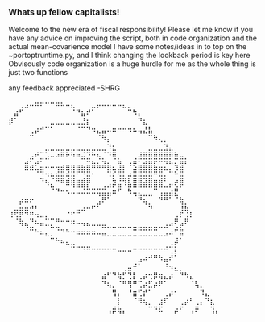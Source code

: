 ### Whats up fellow capitalists! ###
Welcome to the new era of fiscal responsibility!
Please let me know if you have any advice on improving the script, both in code organization and the actual mean-covarience model
I have some notes/ideas in to top on the ~portoptruntime.py, and I think changing the lookback period is key here
Obvisously code organization is a huge hurdle for me as the whole thing is just two functions

any feedback appreciated
-SHRG


⠀⠀⢀⣠⠤⠶⠖⠒⠒⠶⠦⠤⣄⠀⠀⠀⣀⡤⠤⠤⠤⠤⣄⡀⠀⠀⠀⠀⠀⠀⠀⠀⠀⠀⠀⠀⠀⠀⠀⠀⠀
⠀⣴⠋⠀⠀⠀⠀⠀⠀⠀⠀⠀⠈⠙⣦⠞⠁⠀⠀⠀⠀⠀⠀⠉⠳⡄⠀⠀⠀⠀⠀⠀⠀⠀⠀⠀⠀⠀⠀⠀⠀
⡾⠁⠀⠀⠀⠀⠀⠀⣀⣀⣀⣀⣀⣀⣘⡆⠀⠀⠀⠀⠀⠀⠀⠀⠀⠙⣆⠀⠀⠀⠀⠀⠀⠀⠀⠀⠀⠀⠀⠀⠀
⠀⠀⠀⠀⢀⡴⠚⠉⠁⠀⠀⠀⠀⠈⠉⠙⠲⣄⣤⠤⠶⠒⠒⠲⠦⢤⣜⣧⠀⠀⠀⠀⠀⠀⠀⠀⠀⠀⠀⠀⠀
⠀⠀⠀⠀⠉⠀⠀⠀⠀⠀⠀⠀⠀⠀⠀⠀⠀⠈⠳⡄⠀⠀⠀⠀⠀⠀⠀⠉⠳⢄⡀⠀⠀⠀⠀⠀⠀⠀⠀⠀⠀
⠀⠀⠀⠀⠀⠀⠀⣀⣀⣀⣀⣀⣀⣀⣀⣀⣀⣀⣀⠹⣆⠀⠀⠀⠀⠀⠀⣀⣀⣀⣹⣄⠀⠀⠀⠀⠀⠀⠀⠀⠀
⠀⠀⠀⠀⣠⠞⣉⣡⠤⠴⠿⠗⠳⠶⣬⣙⠓⢦⡈⠙⢿⡀⠀⠀⢀⣼⣿⣿⣿⣿⣿⡿⣷⣤⡀⠀⠀⠀⠀⠀⠀
⠀⠀⠀⣾⣡⠞⣁⣀⣀⣀⣠⣤⣤⣤⣄⣭⣷⣦⣽⣦⡀⢻⡄⠰⢟⣥⣾⣿⣏⣉⡙⠓⢦⣻⠃⠀⠀⠀⠀⠀⠀
⠀⠀⠀⠉⠉⠙⠻⢤⣄⣼⣿⣽⣿⠟⠻⣿⠄⠀⠀⢻⡝⢿⡇⣠⣿⣿⣻⣿⠿⣿⡉⠓⠮⣿⠀⠀⠀⠀⠀⠀⠀
⠀⠀⠀⠀⠀⠀⠙⢦⡈⠛⠿⣾⣿⣶⣾⡿⠀⠀⠀⢀⣳⣘⢻⣇⣿⣿⣽⣿⣶⣾⠃⣀⡴⣿⠀⠀⠀⠀⠀⠀⠀
⠀⠀⠀⠀⠀⠀⠀⠀⠙⠲⠤⢄⣈⣉⣙⣓⣒⣒⣚⣉⣥⠟⠀⢯⣉⡉⠉⠉⠛⢉⣉⣡⡾⠁⠀⠀⠀⠀⠀⠀⠀
⠀⠀⣠⣤⡤⠀⠀⠀⠀⠀⠀⠀⠀⠀⠀⠀⠀⢈⡿⠋⠀⠀⠀⠀⠈⠻⣍⠉⠀⠺⠿⠋⠙⣦⠀⠀⠀⠀⠀⠀⠀
⠀⣀⣥⣤⠴⠆⠀⠀⠀⠀⠀⠀⠀⣀⣠⠤⠖⠋⠀⠀⠀⠀⠀⠀⠀⠀⠈⠳⠀⠀⠀⠀⠀⢸⣧⠀⠀⠀⠀⠀⠀
⠸⢫⡟⠙⣛⠲⠤⣄⣀⣀⠀⠈⠋⠉⠀⠀⠀⠀⠀⠀⠀⠀⠀⠀⠀⠀⠀⠀⠀⠀⠀⠀⣠⠏⣨⠇⠀⠀⠀⠀⠀
⠀⠀⠻⢦⣈⠓⠶⠤⣄⣉⠉⠉⠛⠒⠲⠦⠤⠤⣤⣀⣀⣀⣀⣀⣀⣀⣀⣀⣀⣀⣠⠴⢋⡴⠋⠀⠀⠀⠀⠀⠀
⠀⠀⠀⠀⠉⠓⠦⣄⡀⠈⠙⠓⠒⠶⠶⠶⠶⠤⣤⣀⣀⣀⣀⣀⣉⣉⣉⣉⣉⣀⣠⠴⠋⣿⠀⠀⠀⠀⠀⠀⠀
⠀⠀⠀⠀⠀⠀⠀⠀⠉⠓⠦⣄⣀⠀⠀⠀⠀⠀⠀⠀⠀⠀⠀⠀⠀⠀⠀⠀⠀⠀⠀⢀⡼⠁⠀⠀⠀⠀⠀⠀⠀
⠀⠀⠀⠀⠀⠀⠀⠀⠀⠀⠀⠀⠉⠉⠙⠛⠒⠒⠒⠒⠒⠤⠤⠤⠒⠒⠒⠒⠒⠒⠚⢉⡇⠀⠀⠀⠀⠀⠀⠀⠀
⠀⠀⠀⠀⠀⠀⠀⠀⠀⠀⠀⠀⠀⠀⠀⠀⠀⠀⠀⠀⠀⠀⠀⠀⠀⣠⠴⠚⠛⠳⣤⠞⠁⠀⠀⠀⠀⠀⠀⠀⠀
⠀⠀⠀⠀⠀⠀⠀⠀⠀⠀⠀⠀⠀⠀⠀⠀⠀⠀⠀⠀⠀⠀⢀⣤⠚⠁⠀⠀⠀⠀⠘⠲⣄⡀⠀⠀⠀⠀⠀⠀⠀
⠀⠀⠀⠀⠀⠀⠀⠀⠀⠀⠀⠀⠀⠀⠀⠀⠀⠀⣴⠋⠙⢷⡋⢙⡇⢀⡴⢒⡿⢶⣄⡴⠀⠙⠳⣄⠀⠀⠀⠀⠀
⠀⠀⠀⠀⠀⠀⠀⠀⠀⠀⠀⠀⠀⠀⠀⠀⠀⠀⠙⢦⡀⠈⠛⢻⠛⢉⡴⣋⡴⠟⠁⠀⠀⠀⠀⠈⢧⡀⠀⠀⠀
⠀⠀⠀⠀⠀⠀⠀⠀⠀⠀⠀⠀⠀⠀⠀⠀⠀⠀⠀⠀⢻⡄⠀⠘⣶⢋⡞⠁⠀⠀⢀⡴⠂⠀⠀⠀⠀⠹⣄⠀⠀
⠀⠀⠀⠀⠀⠀⠀⠀⠀⠀⠀⠀⠀⠀⠀⠀⠀⠀⠀⠀⠀⡇⠀⠀⠈⠻⢦⡀⠀⣰⠏⠀⠀⢀⡴⠃⢀⡄⠙⣆⠀
⠀⠀⠀⠀⠀⠀⠀⠀⠀⠀⠀⠀⠀⠀⠀⠀⠀⠀⠀⢠⡾⢷⡄⠀⠀⠀⠀⠉⠙⠯⠀⠀⡴⠋⠀⢠⠟⠀⠀⢹⡄
